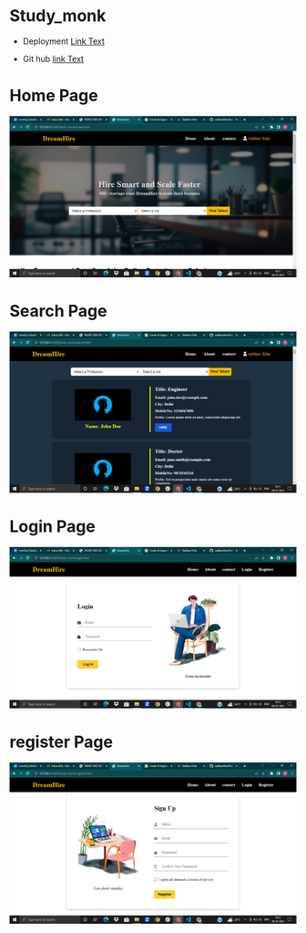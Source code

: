 # Study_monk

* Deployment
[Link Text](https://64aa3fddc6d6e67145dcbf50--steady-halva-0be4d7.netlify.app/search.html)

* Git hub 
[link Text](https://github.com/vaibhavfirke/Study_monk)
# Home Page 

![Alt text](<Screenshot (399)-1.png>)

# Search Page 
![Alt text](<Screenshot (400).png>)

# Login Page
![Alt text](<Screenshot (401).png>)

# register Page
![Alt text](<Screenshot (402).png>)



